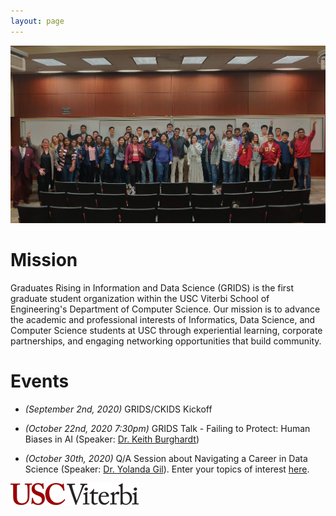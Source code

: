 ```yaml
---
layout: page
---
```


![alt-text](/assets/img/grids_group_photo_new.jpg "GRIDS group photo")

# Mission

Graduates Rising in Information and Data Science (GRIDS) is the first graduate student organization within the USC Viterbi School of Engineering's Department of Computer Science. Our mission is to advance the academic and professional interests of Informatics, Data Science, and Computer Science students at USC through experiential learning, corporate partnerships, and engaging networking opportunities that build community.

# Events

- *(September 2nd, 2020)* GRIDS/CKIDS Kickoff 

- *(October 22nd, 2020 7:30pm)* GRIDS Talk - Failing to Protect: Human Biases in AI (Speaker: [Dr. Keith Burghardt](https://www.isi.edu/people/keithab/about?utm_source=GRIDS+Listserv&utm_campaign=ae4595b4e1-EMAIL_CAMPAIGN_2019_04_12_05_31_COPY_01&utm_medium=email&utm_term=0_1019d0c550-ae4595b4e1-79052561))

- *(October 30th, 2020)* Q/A Session about Navigating a Career in Data Science (Speaker: [Dr. Yolanda Gil](https://www.isi.edu/~gil/)). Enter your topics of interest [here](https://docs.google.com/forms/d/e/1FAIpQLScDZiamwNRg830PR6byH4M8z7oqhUILFupap1Jd82GvKASS2Q/viewform).



![alt-text](/assets/img/USC_Viterbi_logo.png "USC Viterbi")
